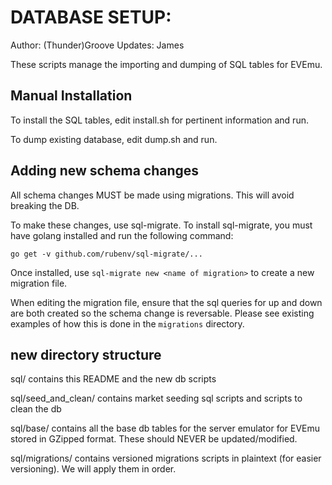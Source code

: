 # DATABASE SETUP:
Author: (Thunder)Groove
Updates: James

These scripts manage the importing and dumping of SQL tables for EVEmu.

## Manual Installation

To install the SQL tables, edit install.sh for pertinent information and run.

To dump existing database, edit dump.sh and run.

## Adding new schema changes

All schema changes MUST be made using migrations. This will avoid breaking the DB.

To make these changes, use sql-migrate. To install sql-migrate, you must have golang installed and run the following command:
```
go get -v github.com/rubenv/sql-migrate/...
```

Once installed, use `sql-migrate new <name of migration>` to create a new migration file.

When editing the migration file, ensure that the sql queries for up and down are both created so the schema change is reversable. Please see existing examples of how this is done in the `migrations` directory.

## new directory structure
sql/
    contains this README and the new db scripts

sql/seed_and_clean/
    contains market seeding sql scripts and scripts to clean the db

sql/base/
    contains all the base db tables for the server emulator for EVEmu stored in GZipped format. These should NEVER be updated/modified.

sql/migrations/
    contains versioned migrations scripts in plaintext (for easier versioning). We will apply them in order.